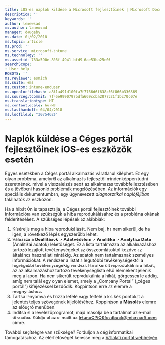 ```yaml
---
title: iOS-es naplók küldése a Microsoft fejlesztőinek | Microsoft Docs
description: ''
keywords: ''
author: lenewsad
ms.author: lanewsad
manager: dougeby
ms.date: 01/02/2018
ms.topic: article
ms.prod: ''
ms.service: microsoft-intune
ms.technology: ''
ms.assetid: 733a590e-836f-4941-bfd9-6ae53ba25e06
searchScope:
- User help
ROBOTS: ''
ms.reviewer: esmich
ms.suite: ems
ms.custom: intune-enduser
ms.openlocfilehash: a861a491d100fa7f7766d6f638c86f866b336369
ms.sourcegitcommit: 7f46e9990797bdfa669ccba2077721f1bc70c07e
ms.translationtype: HT
ms.contentlocale: hu-HU
ms.lasthandoff: 04/04/2018
ms.locfileid: "30754620"
---
```

# <a name="send-logs-to-the-company-portal-developers-for-ios-devices"></a>Naplók küldése a Céges portál fejlesztőinek iOS-es eszközök esetén

Egyes esetekben a Céges portál alkalmazás váratlanul kiléphet. Ez egy olyan probléma, amelyről az alkalmazás fejlesztői mindenképpen tudni szeretnének, mivel a visszajelzés segít az alkalmazás továbbfejlesztésében és a jövőbeni hasonló problémák megelőzésében. Az információk egy speciális dokumentumban, egy úgynevezett _diagnosztikai naplófájlban_ találhatók az eszközön.

Ha a hibát Ön is tapasztalja, a Céges portál fejlesztőinek további információra van szükségük a hiba reprodukálásához és a probléma okának felderítéséhez. A szükséges lépések az alábbiak:

1.  Kísérelje meg a hiba reprodukálását. Nem baj, ha nem sikerül, de ha igen, a következő lépés egyszerűbb lehet.
2.  Válassza a __Beállítások__ > __Adatvédelem__ > __Analitika__ > __Analytics Data__ (Analitikai adatok) lehetőséget. Ez a lista tartalmazza az alkalmazáshoz tartozó lezajlott tevékenységeket az összeomlásoktól kezdve az általános használati mintákig. Az adatok nem tartalmaznak személyes információkat. A rendszer a listát a legutóbbi tevékenységektől a legrégebbi tevékenységekig rendezi. Ha sikerült reprodukálnia a hibát, az az alkalmazáshoz tartozó tevékenységlista első elemeként jelenik meg a lapon. Ha nem sikerült reprodukálnia a hibát, görgessen le addig, amíg nem talál egy olyan elemet, amely a „Company Portal” („céges portál”) kifejezéssel kezdődik. Koppintson erre az elemre a megnyitáshoz.
3.  Tartsa lenyomva és húzza lefelé vagy felfelé a kis kék pontokat a jelentés teljes szövegének kijelöléséhez. Koppintson a __Másolás__ elemre az előugró menüben.
4.  Indítsa el a levelezőprogramot, majd másolja be a tartalmat az e-mail törzsébe. Küldje el az e-mailt az <a href="mailto:IntuneCPiOSfeedback@microsoft.com?subject=My Company Portal App Closed Unexpectedly&body=Press and hold, then paste your copied Company Portal app logs here.">IntuneCPiOSfeedback@microsoft.com</a> címre.

További segítségre van szüksége? Forduljon a cég informatikai támogatásához. Az elérhetőségét keresse meg a [Vállalati portál webhelyén](https://portal.manage.microsoft.com#HelpDeskDialog).
